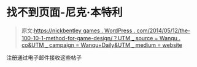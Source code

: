 # 找不到页面-尼克·本特利

> 原文:[https://nickbentley games . WordPress . com/2014/05/12/the-100-10-1-method-for-game-design/？UTM _ source = Wanqu . co&UTM _ campaign = Wanqu+Daily&UTM _ medium = website](https://nickbentleygames.wordpress.com/2014/05/12/the-100-10-1-method-for-game-design/?utm_source=wanqu.co&utm_campaign=Wanqu+Daily&utm_medium=website)

注册通过电子邮件接收这些帖子
